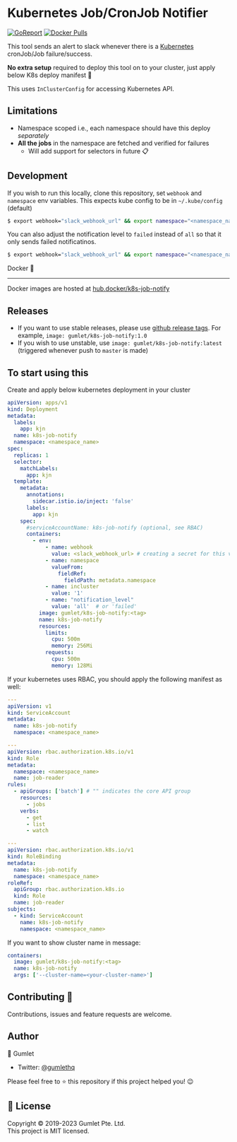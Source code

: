 # Kubernetes Job/CronJob Notifier

[![GoReport](https://goreportcard.com/badge/github.com/gumlet/k8s-job-notify)](https://goreportcard.com/report/github.com/gumlet/k8s-job-notify)
[![Docker Pulls](https://img.shields.io/docker/pulls/gumlet/k8s-job-notify.svg?style=flat-square&logo=docker)](https://hub.docker.com/r/gumlet/k8s-job-notify/tags)

This tool sends an alert to slack whenever there is a [Kubernetes](https://github.com/kubernetes/kubernetes) cronJob/Job failure/success.

**No extra setup** required to deploy this tool on to your cluster, just apply below K8s deploy manifest 🎉

This uses `InClusterConfig` for accessing Kubernetes API.

## Limitations

- Namespace scoped i.e., each namespace should have this deploy _separately_
- **All the jobs** in the namespace are fetched and verified for failures
  - Will add support for selectors in future 📋

## Development

If you wish to run this locally, clone this repository, set `webhook` and `namespace` env variables.
This expects kube config to be in `~/.kube/config` (default)

```sh
$ export webhook="slack_webhook_url" && export namespace="<namespace_name>" && go build &&  ./k8s-job-notify
```

You can also adjust the notification level to `failed` instead of `all` so that it only sends failed notificatinos.

```sh
$ export webhook="slack_webhook_url" && export namespace="<namespace_name>" && export notification_level="failed" && go build &&  ./k8s-job-notify
```

Docker 🐳

---

Docker images are hosted at [hub.docker/k8s-job-notify](https://hub.docker.com/r/gumlet/k8s-job-notify)

## Releases

- If you want to use stable releases, please use [github release tags](https://github.com/gumlet/k8s-job-notify/releases). For example, `image: gumlet/k8s-job-notify:1.0`
- If you wish to use unstable, use `image: gumlet/k8s-job-notify:latest` (triggered whenever push to `master` is made)

## To start using this

Create and apply below kubernetes deployment in your cluster

```yaml
apiVersion: apps/v1
kind: Deployment
metadata:
  labels:
    app: kjn
  name: k8s-job-notify
  namespace: <namespace_name>
spec:
  replicas: 1
  selector:
    matchLabels:
      app: kjn
  template:
    metadata:
      annotations:
        sidecar.istio.io/inject: 'false'
      labels:
        app: kjn
    spec:
      #serviceAccountName: k8s-job-notify (optional, see RBAC)
      containers:
        - env:
            - name: webhook
              value: <slack_webhook_url> # creating a secret for this var is recommended
            - name: namespace
              valueFrom:
                fieldRef:
                  fieldPath: metadata.namespace
            - name: incluster
              value: '1'
            - name: "notification_level"
              value: 'all'  # or 'failed'
          image: gumlet/k8s-job-notify:<tag>
          name: k8s-job-notify
          resources:
            limits:
              cpu: 500m
              memory: 256Mi
            requests:
              cpu: 500m
              memory: 128Mi
```

If your kubernetes uses RBAC, you should apply the following manifest as well:

```yaml
---
apiVersion: v1
kind: ServiceAccount
metadata:
  name: k8s-job-notify
  namespace: <namespace_name>

---
apiVersion: rbac.authorization.k8s.io/v1
kind: Role
metadata:
  namespace: <namespace_name>
  name: job-reader
rules:
  - apiGroups: ['batch'] # "" indicates the core API group
    resources:
      - jobs
    verbs:
      - get
      - list
      - watch

---
apiVersion: rbac.authorization.k8s.io/v1
kind: RoleBinding
metadata:
  name: k8s-job-notify
  namespace: <namespace_name>
roleRef:
  apiGroup: rbac.authorization.k8s.io
  kind: Role
  name: job-reader
subjects:
  - kind: ServiceAccount
    name: k8s-job-notify
    namespace: <namespace_name>
```

If you want to show cluster name in message:

```yaml
containers:
  image: gumlet/k8s-job-notify:<tag>
  name: k8s-job-notify
  args: ['--cluster-name=<your-cluster-name>']
```

## Contributing 🤝

Contributions, issues and feature requests are welcome.

## Author

👤 Gumlet

- Twitter: [@gumlethq](https://twitter.com/gumlethq)

Please feel free to ⭐️ this repository if this project helped you! 😉

## 📝 License

Copyright © 2019-2023 Gumlet Pte. Ltd.  
This project is MIT licensed.
